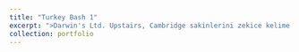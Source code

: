 ```yaml
---
title: "Turkey Bash 1"
excerpt: ">Darwin's Ltd. Upstairs, Cambridge sakinlerini zekice kelime oyunları, biraz adanmışlık ve mutfak uzmanlığının esrarengiz kombinasyonuyla etkilemeye devam ediyor. Turkey Bash büyük bir başarıydı. Darwin's Ltd. Upstairs üyelerinin aylardır sosyal etkileşim içinde olmadıkları artık belli değildi ve mutfaktaki diş ipi çizelgesi ağız hijyeninin tüm zamanların en yüksek seviyesinde olduğunu açıkça gösteriyordu. Deneyim genel olarak 4.5 / 5 puan alırken, takım bir pandemi nedeniyle ortadan kayboldu. Sonuçta, Darwin's Ltd.'yi gerçekten yakalayabilecek tek bir kelime var. Üst katta: muvaffakiyetsizleştiricileştiriveremeyebileceklerimizdenmişsinizcesine."
collection: portfolio
---
```


